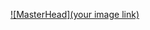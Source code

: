 

[![MasterHead](your image link)]()
<!--
**TaisaLima/TaisaLima** is a ✨ _special_ ✨ repository because its `README.md` (this file) appears on your GitHub profile.

Here are some ideas to get you started:
-Pronouns she/her/they
- 🔭 I’m currently working on ...
- 🌱 I’m currently learning ...
- 👯 I’m looking to collaborate on ...
- 🤔 I’m looking for help with ...
- 💬 Ask me about ...
- 📫 How to reach me: ...
- 😄 Pronouns: ...
- ⚡ Fun fact: ...
-->
